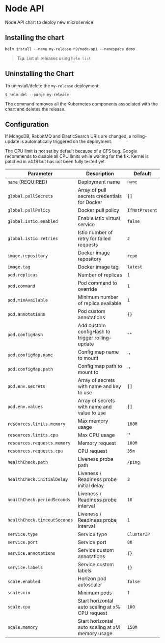 # Node API

Node API chart to deploy new microservice

## Installing the chart

```
helm install --name my-release n9/node-api --namespace demo
```

> **Tip**: List all releases using `helm list`

## Uninstalling the Chart

To uninstall/delete the `my-release` deployment:

```console
$ helm del --purge my-release
```

The command removes all the Kubernetes components associated with the chart and deletes the release.

## Configuration

If MongoDB, RabbitMQ and ElasticSearch URIs are changed,
a rolling-update is automatically triggered on the deployment.

The CPU limit is not set by default because of a CFS bug.
Google recommends to disable all CPU limits while waiting for the fix.
Kernel is patched in v4.18 but has not been fully tested yet.

| Parameter                                      | Description              | Default                                                    |
|------------------------------------------------|-------------------------------------------------------------------------------------------------------------------------------------------------------------------------------------------------------|------------------------------------------------------------|
| `name` (REQUIRED)  | Deployment name | `name` |
| `global.pullSecrets`  | Array of pull secrets credentials for Docker | `[]` |
| `global.pullPolicy`  | Docker pull policy | `IfNotPresent` |
| `global.istio.enabled`  | Enable istio virtual service | `false` |
| `global.istio.retries`  | Istio number of retry for failed requests | `2` |
| `image.repository`  | Docker image repository | `repo` |
| `image.tag`  | Docker image tag | `latest` |
| `pod.replicas`  | Number of replicas | `1` |
| `pod.command`  | Pod command to override | `1` |
| `pod.minAvailable`  | Minimum number of replica available | `1` |
| `pod.annotations`  | Pod custom annotations | `{}` |
| `pod.configHash`  | Add custom configHash to trigger rolling-update  | "" |
| `pod.configMap.name`  | Config map name to mount | '' |
| `pod.configMap.path`  | Config map path to mount to | '' |
| `pod.env.secrets`  | Array of secrets with name and key to use | `[]` |
| `pod.env.values`  | Array of secrets with name and value to use | `[]` |
| `resources.limits.memory`  | Max memory usage | `180M` |
| `resources.limits.cpu`  | Max CPU usage | '' |
| `resources.requests.memory`  | Memory request | `180M` |
| `resources.requests.cpu`  | CPU request | `35m` |
| `healthCheck.path`  | Liveness probe path | `/ping` |
| `healthCheck.initialDelay`  | Liveness / Readiness probe initial delay | `3` |
| `healthCheck.periodSeconds`  | Liveness / Readiness probe interval | `10` |
| `healthCheck.timeoutSeconds`  | Liveness / Readiness probe interval | `1` |
| `service.type`  | Service type | `ClusterIP` |
| `service.port`  | Service port | `80` |
| `service.annotations`  | Service custom annotations | `{}` |
| `service.labels`  | Service custom labels | `{}` |
| `scale.enabled`  | Horizon pod autoscaler | `false` |
| `scale.min`  | Minimum pods | `1` |
| `scale.cpu`  | Start horizontal auto scaling at x% CPU request | `100` |
| `scale.memory`  | Start horizontal auto scaling at xM memory usage | `150M` |



